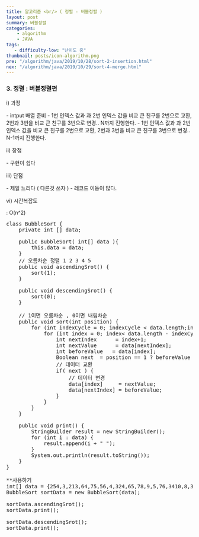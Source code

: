 ```yaml
---
title: 알고리즘 <br/> ( 정렬 - 버블정렬 )
layout: post
summary: 버블정렬
categories: 
    - algorithm
    - JAVA
tags: 
   - difficulty-low: "난이도 중"
thumbnail: posts/icon-algorithm.png
pre: "/algorithm/java/2019/10/28/sort-2-insertion.html"
nex: "/algorithm/java/2019/10/29/sort-4-merge.html"
---
```

### 3. 정렬 : 버블정렬편

<p class="bold-text"> i) 과정 </p>
 - intput 배열 준비
 - 1번 인덱스 값과 과 2번 인덱스 값을 비교 큰 친구를 2번으로 교환, 2번과 3번을 비교 큰 친구를 3번으로 변경.. N까지 진행한다.
 - 1번 인덱스 값과 과 2번 인덱스 값을 비교 큰 친구를 2번으로 교환, 2번과 3번을 비교 큰 친구를 3번으로 변경.. N-1까지 진행한다.

<p class="bold-text"> ii) 장점 </p>
 - 구현이 쉽다
   
<p class="bold-text"> iii) 단점 </p>
 - 제일 느리다 ( 다른것 쓰자 )
 - 레코드 이동이 많다.

<p class="bold-text"> vi) 시간복잡도</p>
: O(n^2) 

<pre>
class BubbleSort {
    private int [] data; 
   
    public BubbleSort( int[] data ){
        this.data = data;
    }
    // 오름차순 정렬 1 2 3 4 5
    public void ascendingSrot() {
        sort(1);
    }
    
    public void descendingSrot() {
        sort(0);
    }
    
    // 1이면 오름차순 , 0이면 내림차순
    public void sort(int position) {
        for (int indexCycle = 0; indexCycle &lt; data.length;indexCycle++) {
            for (int index = 0; index&lt; data.length - indexCycle-1 ; index++) {
                int nextIndex      = index+1;
                int nextValue      = data[nextIndex];
                int beforeValue   = data[index];
                Boolean next  = position == 1 ? beforeValue > nextValue : beforeValue &lt; nextValue;
                // 데이터 교환
                if( next ) {
                    // 데이터 변경
                    data[index]     = nextValue;
                    data[nextIndex] = beforeValue;
                }
            }
        }
    }
    
    public void print() {
        StringBuilder result = new StringBuilder();
        for (int i : data) {
            result.append(i + " ");
        }
        System.out.println(result.toString());
    }
}

**사용하기
int[] data = {254,3,213,64,75,56,4,324,65,78,9,5,76,3410,8,342,76};
BubbleSort sortData = new BubbleSort(data);

sortData.ascendingSrot();
sortData.print();

sortData.descendingSrot();
sortData.print();
</pre>
